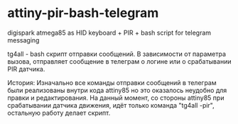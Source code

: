 # attiny-pir-bash-telegram
digispark atmega85 as HID keyboard + PIR + bash script for telegram messaging

tg4all - bash скрипт отправки сообщений.
В зависимости от параметра вызова, отправляет сообщение в телеграм о логине или о срабатывании PIR датчика.

История: Изначально все команды отправки сообщений в телеграм были реализованы внутри кода attiny85 но это оказалось неудобно для правки и редактирования.
На данный момент, со стороны attiny85 при срабатывании датчика движения, идёт только команда "tg4all -pir", остальную работу делает скрипт.
